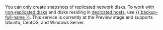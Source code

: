 You can only create snapshots of replicated network disks. To work with [non-replicated disks](../../compute/concepts/disk.md#disks_types) and disks residing in [dedicated hosts](../../compute/concepts/dedicated-host.md), use [{{ backup-full-name }}](../../backup/). This service is currently at the Preview stage and supports Ubuntu, CentOS, and Windows Server.
